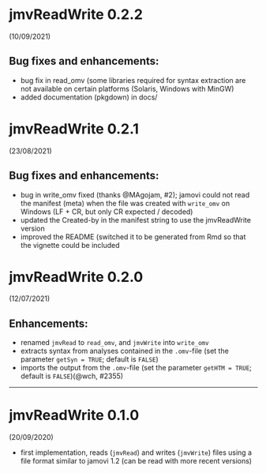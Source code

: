 # jmvReadWrite 0.2.2
(10/09/2021)

## Bug fixes and enhancements:
* bug fix in read_omv (some libraries required for syntax extraction are not available on certain platforms (Solaris, Windows with MinGW)
* added documentation (pkgdown) in docs/


# jmvReadWrite 0.2.1
(23/08/2021)

## Bug fixes and enhancements:
* bug in write_omv fixed (thanks @MAgojam, #2); jamovi could not read the manifest (meta) when the file was created with `write_omv` on Windows (LF + CR, but only CR expected / decoded)
* updated the Created-by in the manifest string to use the jmvReadWrite version
* improved the README (switched it to be generated from Rmd so that the vignette could be included


# jmvReadWrite 0.2.0
(12/07/2021)

## Enhancements:

* renamed `jmvRead` to `read_omv`, and `jmvWrite` into `write_omv`
* extracts syntax from analyses contained in the `.omv`-file (set the parameter `getSyn = TRUE`; default is `FALSE`)
* imports the output from the `.omv`-file (set the parameter `getHTM = TRUE`; default is `FALSE`)(@wch, #2355)

---

# jmvReadWrite 0.1.0
(20/09/2020)

* first implementation, reads (`jmvRead`) and writes (`jmvWrite`) files using a file format similar to jamovi 1.2 (can be read with more recent versions)
